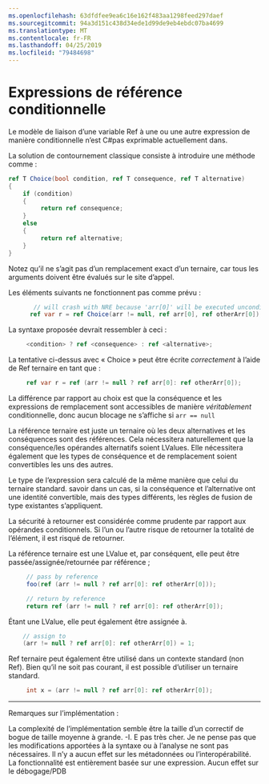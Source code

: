 ```yaml
---
ms.openlocfilehash: 63dfdfee9ea6c16e162f483aa1298feed297daef
ms.sourcegitcommit: 94a3d151c438d34ede1d99de9eb4ebdc07ba4699
ms.translationtype: MT
ms.contentlocale: fr-FR
ms.lasthandoff: 04/25/2019
ms.locfileid: "79484698"
---
```

# <a name="conditional-ref-expressions"></a>Expressions de référence conditionnelle

Le modèle de liaison d’une variable Ref à une ou une autre expression de manière conditionnelle n’est C#pas exprimable actuellement dans.

La solution de contournement classique consiste à introduire une méthode comme :

```csharp
ref T Choice(bool condition, ref T consequence, ref T alternative)
{
    if (condition)
    {
         return ref consequence;
    }
    else
    {
         return ref alternative;
    }
}
```

Notez qu’il ne s’agit pas d’un remplacement exact d’un ternaire, car tous les arguments doivent être évalués sur le site d’appel.

Les éléments suivants ne fonctionnent pas comme prévu :

```csharp
       // will crash with NRE because 'arr[0]' will be executed unconditionally
      ref var r = ref Choice(arr != null, ref arr[0], ref otherArr[0]);
```

La syntaxe proposée devrait ressembler à ceci :

```csharp
     <condition> ? ref <consequence> : ref <alternative>;
```

La tentative ci-dessus avec « Choice » peut être écrite _correctement_ à l’aide de Ref ternaire en tant que :

```csharp
     ref var r = ref (arr != null ? ref arr[0]: ref otherArr[0]);
```

La différence par rapport au choix est que la conséquence et les expressions de remplacement sont accessibles de manière _véritablement_ conditionnelle, donc aucun blocage ne s’affiche si ```arr == null```

La référence ternaire est juste un ternaire où les deux alternatives et les conséquences sont des références. Cela nécessitera naturellement que la conséquence/les opérandes alternatifs soient LValues. Elle nécessitera également que les types de conséquence et de remplacement soient convertibles les uns des autres.

Le type de l’expression sera calculé de la même manière que celui du ternaire standard. savoir dans un cas, si la conséquence et l’alternative ont une identité convertible, mais des types différents, les règles de fusion de type existantes s’appliquent.

La sécurité à retourner est considérée comme prudente par rapport aux opérandes conditionnels. Si l’un ou l’autre risque de retourner la totalité de l’élément, il est risqué de retourner.

La référence ternaire est une LValue et, par conséquent, elle peut être passée/assignée/retournée par référence ;

```csharp
     // pass by reference
     foo(ref (arr != null ? ref arr[0]: ref otherArr[0]));

     // return by reference
     return ref (arr != null ? ref arr[0]: ref otherArr[0]);
```

Étant une LValue, elle peut également être assignée à. 

```csharp
    // assign to
    (arr != null ? ref arr[0]: ref otherArr[0]) = 1;
```

Ref ternaire peut également être utilisé dans un contexte standard (non Ref). Bien qu’il ne soit pas courant, il est possible d’utiliser un ternaire standard.

```csharp
     int x = (arr != null ? ref arr[0]: ref otherArr[0]);
```


___

Remarques sur l’implémentation : 

La complexité de l’implémentation semble être la taille d’un correctif de bogue de taille moyenne à grande. -I. E pas très cher.
Je ne pense pas que les modifications apportées à la syntaxe ou à l’analyse ne sont pas nécessaires.
Il n’y a aucun effet sur les métadonnées ou l’interopérabilité. La fonctionnalité est entièrement basée sur une expression.
Aucun effet sur le débogage/PDB
